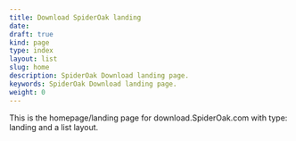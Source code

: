 ```yaml
---
title: Download SpiderOak landing 
date: 
draft: true
kind: page
type: index
layout: list
slug: home
description: SpiderOak Download landing page. 
keywords: SpiderOak Download landing page. 
weight: 0
---
```


This is the homepage/landing page for download.SpiderOak.com with type: landing and a list layout. 

